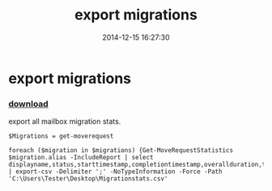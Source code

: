 ﻿---
pid:            5645
parent:         0
children:       
poster:         steve
title:          export migrations
date:           2014-12-15 16:27:30
description:    export all mailbox migration stats.		
format:         posh
---

# export migrations

### [download](5645.ps1)  

export all mailbox migration stats.		

```posh
$Migrations = get-moverequest

foreach ($migration in $migrations) {Get-MoveRequestStatistics $migration.alias -IncludeReport | select displayname,status,starttimestamp,completiontimestamp,overallduration,totalmailboxsize,totalmailboxitemcount} | export-csv -Delimiter ';' -NoTypeInformation -Force -Path 'C:\Users\Tester\Desktop\Migrationstats.csv'
```
